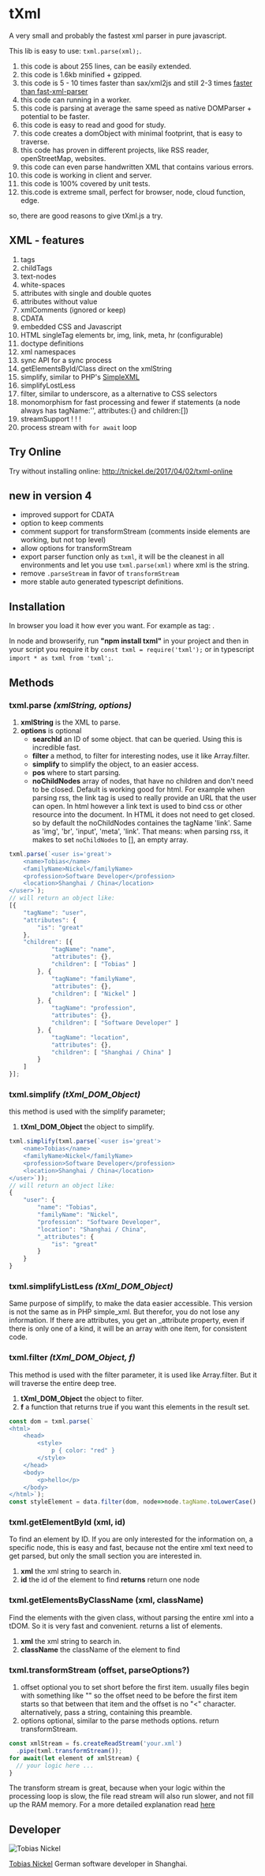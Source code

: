 # tXml
A very small and probably the fastest xml parser in pure javascript.

This lib is easy to use: `txml.parse(xml);`.

1. this code is about 255 lines, can be easily extended. 
2. this code is 1.6kb minified + gzipped.
3. this code is 5 - 10 times faster than sax/xml2js and still 2-3 times [faster than fast-xml-parser](https://github.com/tobiasnickel/fast-xml-parser#benchmark)
4. this code can running in a worker.
5. this code is parsing at average the same speed as native DOMParser + potential to be faster.
6. this code is easy to read and good for study. 
7. this code creates a domObject with minimal footprint, that is easy to traverse.
8. this code has proven in different projects, like RSS reader, openStreetMap, websites.
9. this code can even parse handwritten XML that contains various errors.
10. this code is working in client and server.
11. this code is 100% covered by unit tests.
12. this.code is extreme small, perfect for browser, node, cloud function, edge.
  
so, there are good reasons to give tXml.js a try. 

## XML - features

1. tags
2. childTags
3. text-nodes
4. white-spaces
5. attributes with single and double quotes
6. attributes without value
7. xmlComments (ignored or keep)
8. CDATA
9. embedded CSS and Javascript
10. HTML singleTag elements br, img, link, meta, hr (configurable)
11. doctype definitions
12. xml namespaces
13. sync API for a sync process
14. getElementsById/Class direct on the xmlString
15. simplify, similar to PHP's [SimpleXML](http://php.net/manual/en/book.simplexml.php)
16. simplifyLostLess
17. filter, similar to underscore, as a alternative to CSS selectors
18. monomorphism for fast processing and fewer if statements (a node always has tagName:'', attributes:{} and children:[])
19. streamSupport ! ! !
20. process stream with `for await` loop

## Try Online

Try without installing online: http://tnickel.de/2017/04/02/txml-online

## new in version 4
  - improved support for CDATA
  - option to keep comments
  - comment support for transformStream (comments inside elements are working, but not top level)
  - allow options for transformStream
  - export parser function only as `txml`, it will be the cleanest in all environments and let you use `txml.parse(xml)` where xml is the string.
  - remove `.parseStream` in favor of `transformStream`
  - more stable auto generated typescript definitions.

## Installation
In browser you load it how ever you want. For example as tag: <script src="tXml.min.js"></script>.

In node and browserify, run **"npm install txml"** in your project
and then in your script you require it by `const txml = require('txml');` or in typescript `import * as txml from 'txml';`.

## Methods

### **txml.parse** *(xmlString, options)*
1. **xmlString** is the XML to parse.
2. **options** is optional 
    - **searchId** an ID of some object. that can be queried. Using this is incredible fast. 
    - **filter** a method, to filter for interesting nodes, use it like Array.filter.
    - **simplify** to simplify the object, to an easier access.
    - **pos** where to start parsing.
    - **noChildNodes** array of nodes, that have no children and don't need to be closed. Default is working good for html. For example when parsing rss, the link tag is used to really provide an URL that the user can open. In html however a link text is used to bind css or other resource into the document. In HTML it does not need to get closed. so by default the noChildNodes containes the tagName 'link'. Same as 'img', 'br', 'input', 'meta', 'link'. That means: when parsing rss, it makes to set `noChildNodes` to [], an empty array.
```js
txml.parse(`<user is='great'>
    <name>Tobias</name>
    <familyName>Nickel</familyName>
    <profession>Software Developer</profession>
    <location>Shanghai / China</location>
</user>`);
// will return an object like: 
[{
    "tagName": "user",
    "attributes": {
        "is": "great"
    },
    "children": [{
            "tagName": "name",
            "attributes": {},
            "children": [ "Tobias" ]
        }, {
            "tagName": "familyName",
            "attributes": {},
            "children": [ "Nickel" ]
        }, {
            "tagName": "profession",
            "attributes": {},
            "children": [ "Software Developer" ]
        }, {
            "tagName": "location",
            "attributes": {},
            "children": [ "Shanghai / China" ]
        }
    ]
}];  
```  

### **txml.simplify** *(tXml_DOM_Object)* 
this method is used with the simplify parameter;
1. **tXml_DOM_Object** the object to simplify.
```js
txml.simplify(txml.parse(`<user is='great'>
    <name>Tobias</name>
    <familyName>Nickel</familyName>
    <profession>Software Developer</profession>
    <location>Shanghai / China</location>
</user>`));
// will return an object like: 
{
    "user": {
        "name": "Tobias",
        "familyName": "Nickel",
        "profession": "Software Developer",
        "location": "Shanghai / China",
        "_attributes": {
            "is": "great"
        }
    }
}
```

### **txml.simplifyListLess** *(tXml_DOM_Object)* 
Same purpose of simplify, to make the data easier accessible. This version is not the same as in PHP simple_xml. But therefor, you do not lose any information. If there are attributes, you get an _attribute property, even if there is only one of a kind, it will be an array with one item, for consistent code.

### **txml.filter** *(tXml_DOM_Object, f)* 
This method is used with the filter parameter, it is used like Array.filter. But it will traverse the entire deep tree.
1. **tXml_DOM_Object** the object to filter.
2. **f** a function that returns true if you want this elements in the result set.
```js
const dom = txml.parse(`
<html>
    <head>
        <style>
            p { color: "red" }
        </style>
    </head>
    <body>
        <p>hello</p>
    </body>
</html>`);
const styleElement = data.filter(dom, node=>node.tagName.toLowerCase() === 'style')[0];
```


### **txml.getElementById** (xml, id) 
To find an element by ID. If you are only interested for the information on, a specific node, this is easy and fast, because not the entire xml text need to get parsed, but only the small section you are interested in.
1. **xml** the xml string to search in.
2. **id** the id of the element to find
**returns** return one node

### **txml.getElementsByClassName** (xml, className) 
Find the elements with the given class, without parsing the entire xml into a tDOM. So it is very fast and convenient. returns a list of elements. 
1. **xml** the xml string to search in.
2. **className** the className of the element to find

### **txml.transformStream** (offset, parseOptions?)
1. offset optional you to set short before the first item.
    usually files begin with something like "<!DOCTYPE osm><osm>"
    so the offset need to be before the first item starts so that 
    between that item and the offset is no "<" character.
    alternatively, pass a string, containing this preamble.
2. options optional, similar to the parse methods options.
return transformStream.
```js
const xmlStream = fs.createReadStream('your.xml')
  .pipe(txml.transformStream());
for await(let element of xmlStream) {
  // your logic here ...
}
```
The transform stream is great, because when your logic within the processing loop is slow, the file read stream will also run slower, and not fill up the RAM memory. For a more detailed explanation read [here](http://tnickel.de/2019/10/15/2019-10-for-async-on-nodejs-streams/)



## Developer

![Tobias Nickel](https://avatars1.githubusercontent.com/u/4189801?s=150)

[Tobias Nickel](http://tnickel.de/) German software developer in Shanghai. 

